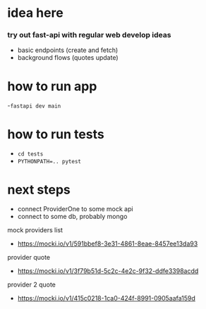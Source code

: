 # idea here

### try out fast-api with regular web develop ideas
- basic endpoints (create and fetch)
- background flows (quotes update)

# how to run app
-`fastapi dev main`

# how to run tests
- `cd tests`
- `PYTHONPATH=.. pytest`

# next steps

- connect ProviderOne to some mock api
- connect to some db, probably mongo



mock providers list
- https://mocki.io/v1/591bbef8-3e31-4861-8eae-8457ee13da93

provider quote
- https://mocki.io/v1/3f79b51d-5c2c-4e2c-9f32-ddfe3398acdd

provider 2 quote
- https://mocki.io/v1/415c0218-1ca0-424f-8991-0905aafa159d

